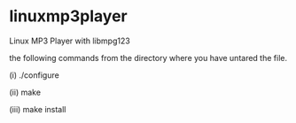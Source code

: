 # linuxmp3player
Linux MP3 Player with libmpg123

the following commands from the directory where you have untared the file.

(i) ./configure

(ii) make

(iii) make install
